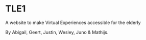 # TLE1

A website to make Virtual Experiences accessible for the elderly

By Abigail, Geert, Justin, Wesley, Juno & Mathijs.
